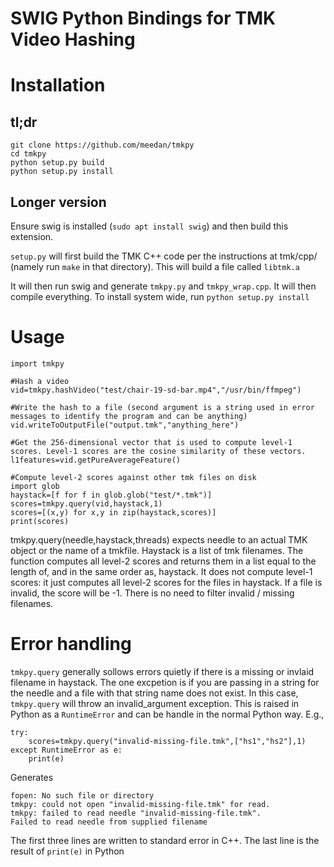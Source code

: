 # SWIG Python Bindings for TMK Video Hashing

# Installation 

## tl;dr
```
git clone https://github.com/meedan/tmkpy
cd tmkpy
python setup.py build
python setup.py install

```

## Longer version
Ensure swig is installed (`sudo apt install swig`) and then build this extension.

`setup.py` will first build the TMK C++ code per the instructions at tmk/cpp/ (namely run `make` in that directory). This will build a file called `libtmk.a`

It will then run swig and generate `tmkpy.py` and `tmkpy_wrap.cpp`. It will then compile everything.
To install system wide, run `python setup.py install`

# Usage


```
import tmkpy

#Hash a video
vid=tmkpy.hashVideo("test/chair-19-sd-bar.mp4","/usr/bin/ffmpeg")

#Write the hash to a file (second argument is a string used in error messages to identify the program and can be anything)
vid.writeToOutputFile("output.tmk","anything_here")

#Get the 256-dimensional vector that is used to compute level-1 scores. Level-1 scores are the cosine similarity of these vectors.
l1features=vid.getPureAverageFeature()

#Compute level-2 scores against other tmk files on disk
import glob
haystack=[f for f in glob.glob("test/*.tmk")]
scores=tmkpy.query(vid,haystack,1)
scores=[(x,y) for x,y in zip(haystack,scores)]
print(scores)
```

tmkpy.query(needle,haystack,threads) expects needle to an actual TMK object or the name of a tmkfile. Haystack is a list of tmk filenames. The function computes all level-2 scores and returns them in a list equal to the length of, and in the same order as, haystack.  It does not compute level-1 scores: it just computes all level-2 scores for the files in haystack. If a file is invalid, the score will be -1. There is no need to filter invalid / missing filenames. 

# Error handling

`tmkpy.query` generally sollows errors quietly if there is a missing or invlaid filename in haystack. The one excpetion is if you are passing in a string for the needle and a file with that string name does not exist. In this case, `tmkpy.query` will throw an invalid_argument exception. This is raised in Python as a `RuntimeError` and can be handle in the normal Python way. E.g.,

```
try:
	scores=tmkpy.query("invalid-missing-file.tmk",["hs1","hs2"],1)
except RuntimeError as e:
	print(e)
```

Generates
```
fopen: No such file or directory
tmkpy: could not open "invalid-missing-file.tmk" for read.
tmkpy: failed to read needle "invalid-missing-file.tmk".
Failed to read needle from supplied filename
```
The first three lines are written to standard error in C++. The last line is the result of `print(e)` in Python
